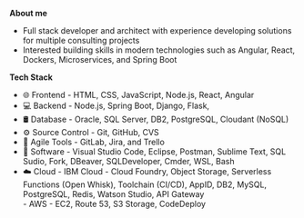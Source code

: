 **About me**
- Full stack developer and architect with experience developing solutions for multiple consulting projects
- Interested building skills in modern technologies such as Angular, React, Dockers, Microservices, and Spring Boot

**Tech Stack**
- 🌐 Frontend - HTML, CSS, JavaScript, Node.js, React, Angular
- 💻 Backend - Node.js, Spring Boot, Django, Flask, 
- 🛢 Database - Oracle, SQL Server, DB2, PostgreSQL, Cloudant (NoSQL)
- ⚙️ Source Control - Git, GitHub, CVS
- 📆 Agile Tools - GitLab, Jira, and Trello
- 🔧 Software - Visual Studio Code, Eclipse, Postman, Sublime Text, SQL Sudio, Fork, DBeaver, SQLDeveloper, Cmder, WSL, Bash
- ☁️   Cloud
        - IBM Cloud - Cloud Foundry, Object Storage, Serverless Functions (Open Whisk), Toolchain (CI/CD), AppID, DB2, MySQL, PostgreSQL, Redis, Watson Studio, API Gateway  
        - AWS - EC2, Route 53, S3 Storage, CodeDeploy

<!---
chiangmg/chiangmg is a ✨ special ✨ repository because its `README.md` (this file) appears on your GitHub profile.
You can click the Preview link to take a look at your changes.

-  Hi, I’m @chiangmg
- 👀 I’m interested in ...
- 🌱 I’m currently learning ...
- 💞️ I’m looking to collaborate on ...
- 📫 How to reach me ...
Hi I'm Mike Chiang 👋
--->
